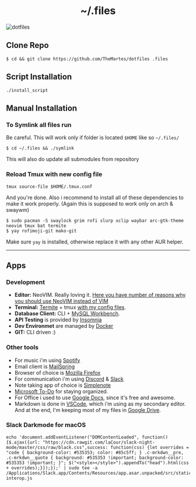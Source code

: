 <h1 align="center">~/.files</h1>

![dotfiles](https://i.imgur.com/A7M1jLl.png)

## Clone Repo
```shell-script
$ cd && git clone https://github.com/TheMartes/dotfiles .files
```

## Script Installation
`./install_script`

## Manual Installation
### To Symlink all files run
Be careful. This will work only if folder is located `$HOME` like so `~/.files/`
```shell-script
$ cd ~/.files && ./symlink
```

This will also do update all submodules from repository

### Reload Tmux with new config file
```
tmux source-file $HOME/.tmux.conf
```

And you're done. Also i recommend to install all of these dependencies to make it work properly. (Again this is supposed to work only on arch & swaywm)
```
$ sudo pacman -S swaylock grim rofi slurp xclip waybar arc-gtk-theme neovim tmux bat termite
$ yay rofimoji-git mako-git
```
Make sure `yay` is installed, otherwise replace it with any other AUR helper.

***
## Apps
### Development
+ **Editor:** NeoVIM. Really loving it. [Here you have number of reasons why you should use NeoVIM instead of VIM](https://www.youtube.com/watch?v=LRQGAnPtNdM)
+ **Terminal:** [Termite](https://wiki.archlinux.org/index.php/Termite) + tmux [with my config files](https://github.com/TheMartes/dotfiles/blob/master/.tmux.conf).
+ **Database Client:** CLI + [MySQL Workbench](https://www.mysql.com/products/workbench/).
+ **API Testing** is provided by [Insomnia](https://insomnia.rest/)
+ **Dev Environmet** are managed by [Docker](https://www.docker.com/)
+ **GIT:** CLI driven :)

### Other tools
+ For music i'm using [Spotify](https://www.spotify.com/)
+ Email client is [MailSpring](https://getmailspring.com/)
+ Browser of choice is [Mozilla Firefox](https://www.mozilla.org/en-US/firefox/new/)
+ For communication i'm using [Discord](https://discordapp.com/) & [Slack](https://slack.com/)
+ Note taking app of choice is [Simplenote](https://simplenote.com/)
+ [Microsoft To-Do](https://to-do.microsoft.com/en-us) for staying organized.
+ For Office i used to use [Google Docs](docs.google.com), since it's free and awesome.
+ Markdown is done in [VSCode](https://code.visualstudio.com/), which i'm using as my secondary editor.
And at the end, I'm keeping most of my files in [Google Drive](https://drive.google.com).


### Slack Darkmode for macOS
```
echo 'document.addEventListener("DOMContentLoaded", function() {$.ajax({url: "https://cdn.rawgit.com/laCour/slack-night-mode/master/css/raw/black.css",success: function(css) {let overrides = "code { background-color: #535353; color: #85c5ff; } .c-mrkdwn__pre, .c-mrkdwn__quote { background: #535353 !important; background-color: #535353 !important; }"; $("<style></style>").appendTo("head").html(css + overrides);}});});' | sudo tee -a /Applications/Slack.app/Contents/Resources/app.asar.unpacked/src/static/ssb-interop.js

```
